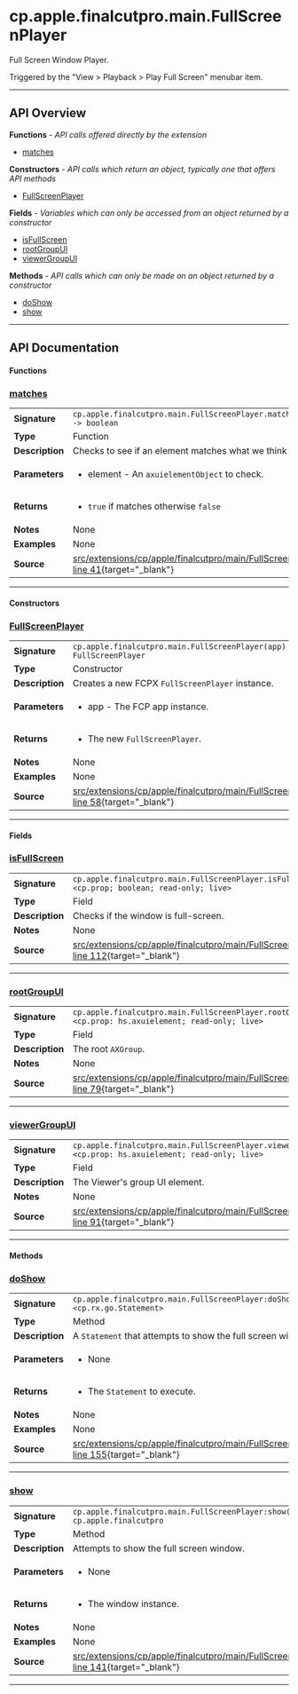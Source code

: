 # cp.apple.finalcutpro.main.FullScreenPlayer

Full Screen Window Player.

Triggered by the "View > Playback > Play Full Screen" menubar item.

---

## API Overview
**Functions** - _API calls offered directly by the extension_
 * [matches](#matches)

**Constructors** - _API calls which return an object, typically one that offers API methods_
 * [FullScreenPlayer](#fullscreenplayer)

**Fields** - _Variables which can only be accessed from an object returned by a constructor_
 * [isFullScreen](#isfullscreen)
 * [rootGroupUI](#rootgroupui)
 * [viewerGroupUI](#viewergroupui)

**Methods** - _API calls which can only be made on an object returned by a constructor_
 * [doShow](#doshow)
 * [show](#show)


---

## API Documentation

#### Functions


### [matches](#matches)

|                                             |                                                                                     |
| --------------------------------------------|-------------------------------------------------------------------------------------|
| **Signature**                               | `cp.apple.finalcutpro.main.FullScreenPlayer.matches(element) -> boolean`                                                                    |
| **Type**                                    | Function                                                                     |
| **Description**                             | Checks to see if an element matches what we think it should be.                                                                     |
| **Parameters**                              | <ul><li>element - An `axuielementObject` to check.</li></ul> |
| **Returns**                                 | <ul><li>`true` if matches otherwise `false`</li></ul>          |
| **Notes**                                   | None |
| **Examples**                                | None |
| **Source**                                  | [src/extensions/cp/apple/finalcutpro/main/FullScreenPlayer.lua line 41](https://github.com/CommandPost/CommandPost/blob/develop/src/extensions/cp/apple/finalcutpro/main/FullScreenPlayer.lua#L41){target="_blank"} |

---

#### Constructors


### [FullScreenPlayer](#fullscreenplayer)

|                                             |                                                                                     |
| --------------------------------------------|-------------------------------------------------------------------------------------|
| **Signature**                               | `cp.apple.finalcutpro.main.FullScreenPlayer(app) -> FullScreenPlayer`                                                                    |
| **Type**                                    | Constructor                                                                     |
| **Description**                             | Creates a new FCPX `FullScreenPlayer` instance.                                                                     |
| **Parameters**                              | <ul><li>app       - The FCP app instance.</li></ul> |
| **Returns**                                 | <ul><li>The new `FullScreenPlayer`.</li></ul>          |
| **Notes**                                   | None |
| **Examples**                                | None |
| **Source**                                  | [src/extensions/cp/apple/finalcutpro/main/FullScreenPlayer.lua line 58](https://github.com/CommandPost/CommandPost/blob/develop/src/extensions/cp/apple/finalcutpro/main/FullScreenPlayer.lua#L58){target="_blank"} |

---

#### Fields


### [isFullScreen](#isfullscreen)

|                                             |                                                                                     |
| --------------------------------------------|-------------------------------------------------------------------------------------|
| **Signature**                               | `cp.apple.finalcutpro.main.FullScreenPlayer.isFullScreen <cp.prop; boolean; read-only; live>`                                                                    |
| **Type**                                    | Field                                                                     |
| **Description**                             | Checks if the window is full-screen.                                                                     |
| **Notes**                                   | None |
| **Source**                                  | [src/extensions/cp/apple/finalcutpro/main/FullScreenPlayer.lua line 112](https://github.com/CommandPost/CommandPost/blob/develop/src/extensions/cp/apple/finalcutpro/main/FullScreenPlayer.lua#L112){target="_blank"} |

---


### [rootGroupUI](#rootgroupui)

|                                             |                                                                                     |
| --------------------------------------------|-------------------------------------------------------------------------------------|
| **Signature**                               | `cp.apple.finalcutpro.main.FullScreenPlayer.rootGroupUI <cp.prop: hs.axuielement; read-only; live>`                                                                    |
| **Type**                                    | Field                                                                     |
| **Description**                             | The root `AXGroup`.                                                                     |
| **Notes**                                   | None |
| **Source**                                  | [src/extensions/cp/apple/finalcutpro/main/FullScreenPlayer.lua line 79](https://github.com/CommandPost/CommandPost/blob/develop/src/extensions/cp/apple/finalcutpro/main/FullScreenPlayer.lua#L79){target="_blank"} |

---


### [viewerGroupUI](#viewergroupui)

|                                             |                                                                                     |
| --------------------------------------------|-------------------------------------------------------------------------------------|
| **Signature**                               | `cp.apple.finalcutpro.main.FullScreenPlayer.viewerGroupUI <cp.prop: hs.axuielement; read-only; live>`                                                                    |
| **Type**                                    | Field                                                                     |
| **Description**                             | The Viewer's group UI element.                                                                     |
| **Notes**                                   | None |
| **Source**                                  | [src/extensions/cp/apple/finalcutpro/main/FullScreenPlayer.lua line 91](https://github.com/CommandPost/CommandPost/blob/develop/src/extensions/cp/apple/finalcutpro/main/FullScreenPlayer.lua#L91){target="_blank"} |

---

#### Methods


### [doShow](#doshow)

|                                             |                                                                                     |
| --------------------------------------------|-------------------------------------------------------------------------------------|
| **Signature**                               | `cp.apple.finalcutpro.main.FullScreenPlayer:doShow() -> <cp.rx.go.Statement>`                                                                    |
| **Type**                                    | Method                                                                     |
| **Description**                             | A `Statement` that attempts to show the full screen window.                                                                     |
| **Parameters**                              | <ul><li>None</li></ul> |
| **Returns**                                 | <ul><li>The `Statement` to execute.</li></ul>          |
| **Notes**                                   | None |
| **Examples**                                | None |
| **Source**                                  | [src/extensions/cp/apple/finalcutpro/main/FullScreenPlayer.lua line 155](https://github.com/CommandPost/CommandPost/blob/develop/src/extensions/cp/apple/finalcutpro/main/FullScreenPlayer.lua#L155){target="_blank"} |

---


### [show](#show)

|                                             |                                                                                     |
| --------------------------------------------|-------------------------------------------------------------------------------------|
| **Signature**                               | `cp.apple.finalcutpro.main.FullScreenPlayer:show() -> cp.apple.finalcutpro`                                                                    |
| **Type**                                    | Method                                                                     |
| **Description**                             | Attempts to show the full screen window.                                                                     |
| **Parameters**                              | <ul><li>None</li></ul> |
| **Returns**                                 | <ul><li>The window instance.</li></ul>          |
| **Notes**                                   | None |
| **Examples**                                | None |
| **Source**                                  | [src/extensions/cp/apple/finalcutpro/main/FullScreenPlayer.lua line 141](https://github.com/CommandPost/CommandPost/blob/develop/src/extensions/cp/apple/finalcutpro/main/FullScreenPlayer.lua#L141){target="_blank"} |

---

